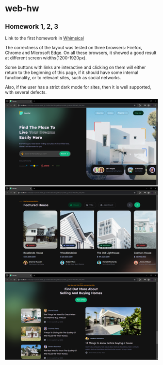 # web-hw

## Homework 1, 2, 3

Link to the first homework in [Whimsical](https://whimsical.com/web-hw-XdpUJmUwbQffuPKGLJzYSw)

The correctness of the layout was tested on three browsers: Firefox, Chrome and Microsoft Edge. On all these browsers, it showed a good result at different screen widths(1200-1920px).

Some buttons with links are interactive and clicking on them will either return to the beginning of this page, if it should have some internal functionality, or to relevant sites, such as social networks.

Also, if the user has a strict dark mode for sites, then it is well supported, with several defects.

![alt text](./images/Screenshots/Screenshot1.png)
![alt text](./images/Screenshots/Screenshot2.png)
![alt text](./images/Screenshots/Screenshot3.png)